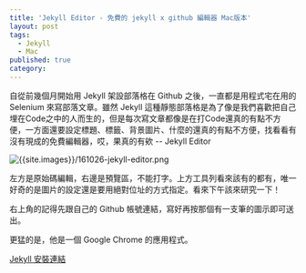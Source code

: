 ```yaml
---
title: 'Jekyll Editor - 免費的 jekyll x github 編輯器 Mac版本'
layout: post
tags:
  - Jekyll
  - Mac
published: true
category: 
---
```

自從前幾個月開始用 Jekyll 架設部落格在 Github 之後，一直都是用程式宅在用的 Selenium 來寫部落文章。雖然 Jekyll 這種靜態部落格是為了像是我們喜歡把自己埋在Code之中的人而生的，但是每次寫文章都像是在打Code還真的有點不方便，一方面還要設定標題、標籤、背景圖片、什麼的還真的有點不方便，找看看有沒有現成的免費編輯器，哎，果真的有欸 -- Jekyll Editor


![{{site.images}}/161026-jekyll-editor.png]({{site.images}}/161026-jekyll-editor.png)

左方是原始碼編輯，右邊是預覽區，不能打字。上方工具列看來該有的都有，唯一好奇的是圖片的設定還是要用絕對位址的方式指定。看來下午該來研究一下！

右上角的記得先跟自己的 Github 帳號連結，寫好再按那個有一支筆的圖示即可送出。

更猛的是，他是一個 Google Chrome 的應用程式。

[Jekyll 安裝連結](https://chrome.google.com/webstore/detail/jekyll-editor/dfdkgbhjmllemfblfoohhehdigokocme)


